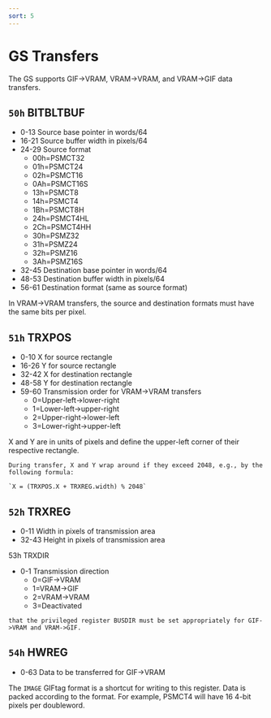 ```yaml
---
sort: 5
---
```


# GS Transfers

The GS supports GIF->VRAM, VRAM->VRAM, and VRAM->GIF data transfers.

## `50h` BITBLTBUF
- 0-13    Source base pointer in words/64
- 16-21   Source buffer width in pixels/64
- 24-29   Source format
  + 00h=PSMCT32
  + 01h=PSMCT24
  + 02h=PSMCT16
  + 0Ah=PSMCT16S
  + 13h=PSMCT8
  + 14h=PSMCT4
  + 1Bh=PSMCT8H
  + 24h=PSMCT4HL
  + 2Ch=PSMCT4HH
  + 30h=PSMZ32
  + 31h=PSMZ24
  + 32h=PSMZ16
  + 3Ah=PSMZ16S
- 32-45   Destination base pointer in words/64
- 48-53   Destination buffer width in pixels/64
- 56-61   Destination format (same as source format)

In VRAM->VRAM transfers, the source and destination formats must have the same bits per pixel.

## `51h` TRXPOS
- 0-10    X for source rectangle
- 16-26   Y for source rectangle
- 32-42   X for destination rectangle
- 48-58   Y for destination rectangle
- 59-60   Transmission order for VRAM->VRAM transfers
  + 0=Upper-left->lower-right
  + 1=Lower-left->upper-right
  + 2=Upper-right->lower-left
  + 3=Lower-right->upper-left

X and Y are in units of pixels and define the upper-left corner of their respective rectangle.

```note
During transfer, X and Y wrap around if they exceed 2048, e.g., by the following formula:

`X = (TRXPOS.X + TRXREG.width) % 2048`

```


## `52h` TRXREG
- 0-11    Width in pixels of transmission area
- 32-43   Height in pixels of transmission area

53h TRXDIR
- 0-1     Transmission direction
  + 0=GIF->VRAM
  + 1=VRAM->GIF
  + 2=VRAM->VRAM
  + 3=Deactivated
```note
that the privileged register BUSDIR must be set appropriately for GIF->VRAM and VRAM->GIF.
```

## `54h` HWREG
- 0-63    Data to be transferred for GIF->VRAM

The `IMAGE` GIFtag format is a shortcut for writing to this register. Data is packed according to the format. For example, PSMCT4 will have 16 4-bit pixels per doubleword.
